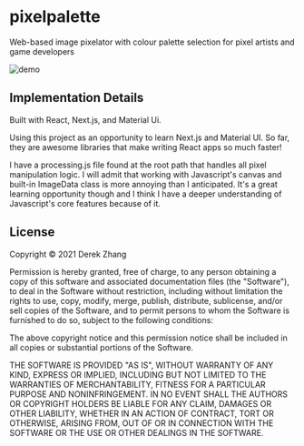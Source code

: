 # pixelpalette

Web-based image pixelator with colour palette selection for pixel artists and game developers

![demo](https://github.com/D3REKZHANG/pixelpalette/blob/master/demo.png?raw=true)

<h2>Implementation Details</h2>

Built with React, Next.js, and Material Ui. 

Using this project as an opportunity to learn Next.js and Material UI. So far, they are awesome libraries that make writing React apps so much faster!

I have a processing.js file found at the root path that handles all pixel manipulation logic. I will admit that working with Javascript's canvas and built-in ImageData class is more annoying than I anticipated. It's a great learning opportunity though and I think I have a deeper understanding of Javascript's core features because of it.

<h2>License</h2>

Copyright © 2021 Derek Zhang

Permission is hereby granted, free of charge, to any person obtaining a copy of this software and associated documentation files (the "Software"), to deal in the Software without restriction, including without limitation the rights to use, copy, modify, merge, publish, distribute, sublicense, and/or sell copies of the Software, and to permit persons to whom the Software is furnished to do so, subject to the following conditions:

The above copyright notice and this permission notice shall be included in all copies or substantial portions of the Software.

THE SOFTWARE IS PROVIDED "AS IS", WITHOUT WARRANTY OF ANY KIND, EXPRESS OR IMPLIED, INCLUDING BUT NOT LIMITED TO THE WARRANTIES OF MERCHANTABILITY, FITNESS FOR A PARTICULAR PURPOSE AND NONINFRINGEMENT. IN NO EVENT SHALL THE AUTHORS OR COPYRIGHT HOLDERS BE LIABLE FOR ANY CLAIM, DAMAGES OR OTHER LIABILITY, WHETHER IN AN ACTION OF CONTRACT, TORT OR OTHERWISE, ARISING FROM, OUT OF OR IN CONNECTION WITH THE SOFTWARE OR THE USE OR OTHER DEALINGS IN THE SOFTWARE.
